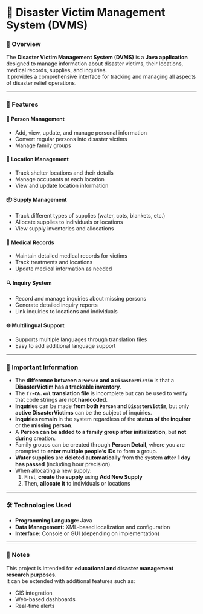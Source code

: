# 🧭 Disaster Victim Management System (DVMS)

### 📘 Overview
The **Disaster Victim Management System (DVMS)** is a **Java application** designed to manage information about disaster victims, their locations, medical records, supplies, and inquiries.  
It provides a comprehensive interface for tracking and managing all aspects of disaster relief operations.

---

### 🚀 Features

#### 👤 Person Management
- Add, view, update, and manage personal information  
- Convert regular persons into disaster victims  
- Manage family groups  

#### 📍 Location Management
- Track shelter locations and their details  
- Manage occupants at each location  
- View and update location information  

#### 📦 Supply Management
- Track different types of supplies (water, cots, blankets, etc.)  
- Allocate supplies to individuals or locations  
- View supply inventories and allocations  

#### 🏥 Medical Records
- Maintain detailed medical records for victims  
- Track treatments and locations  
- Update medical information as needed  

#### 🔍 Inquiry System
- Record and manage inquiries about missing persons  
- Generate detailed inquiry reports  
- Link inquiries to locations and individuals  

#### 🌐 Multilingual Support
- Supports multiple languages through translation files  
- Easy to add additional language support  

---

### 🧩 Important Information
- The **difference between a `Person` and a `DisasterVictim`** is that a **DisasterVictim has a trackable inventory**.  
- The **`fr-CA.xml` translation file** is incomplete but can be used to verify that code strings are **not hardcoded**.  
- **Inquiries** can be made **from both `Person` and `DisasterVictim`**, but only **active DisasterVictims** can be the subject of inquiries.  
- **Inquiries remain** in the system regardless of the **status of the inquirer** or the **missing person**.  
- A **Person can be added to a family group after initialization**, but **not during** creation.  
- Family groups can be created through **Person Detail**, where you are prompted to **enter multiple people’s IDs** to form a group.  
- **Water supplies** are **deleted automatically** from the system **after 1 day has passed** (including hour precision).  
- When allocating a new supply:
  1. First, **create the supply** using **Add New Supply**  
  2. Then, **allocate it** to individuals or locations  

---

### 🛠️ Technologies Used
- **Programming Language:** Java  
- **Data Management:** XML-based localization and configuration  
- **Interface:** Console or GUI (depending on implementation)  

---

### 📄 Notes
This project is intended for **educational and disaster management research purposes**.  
It can be extended with additional features such as:
- GIS integration  
- Web-based dashboards  
- Real-time alerts  
